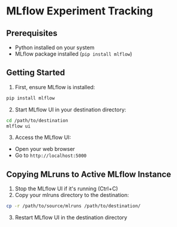 # MLflow Experiment Tracking 

## Prerequisites
- Python installed on your system
- MLflow package installed (`pip install mlflow`)

## Getting Started

1. First, ensure MLflow is installed:
```bash
pip install mlflow
```

2. Start MLflow UI in your destination directory:
```bash
cd /path/to/destination
mlflow ui
```

3. Access the MLflow UI:
- Open your web browser
- Go to `http://localhost:5000`

## Copying MLruns to Active MLflow Instance

1. Stop the MLflow UI if it's running (Ctrl+C)
2. Copy your mlruns directory to the destination:
```bash
cp -r /path/to/source/mlruns /path/to/destination/
```
3. Restart MLflow UI in the destination directory